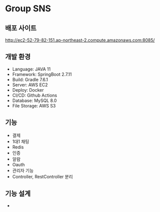 # Group SNS

## 배포 사이트

http://ec2-52-79-82-151.ap-northeast-2.compute.amazonaws.com:8085/

## 개발 환경

- Language: JAVA 11
- Framework: SpringBoot 2.7.11
- Build: Gradle 7.6.1
- Server: AWS EC2
- Deploy: Docker
- CI/CD: Github Actions
- Database: MySQL 8.0
- File Storage: AWS S3

## 기능

- 결제
- 1대1 채팅
- Redis
- 인증
- 알람
- Oauth
- 관리자 기능
- Controller, RestController 분리

## 기능 설계

- 